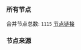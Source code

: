 ### 所有节点
合并节点总数: `1115`
[节点链接](https://raw.githubusercontent.com/rzhy1/11/master/sub/sub_merge_base64.txt)

### 节点来源
